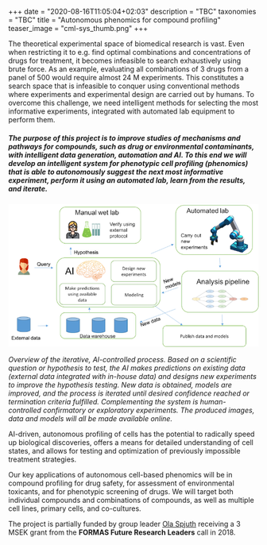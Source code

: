 +++
date = "2020-08-16T11:05:04+02:03"
description = "TBC"
taxonomies = "TBC"
title = "Autonomous phenomics for compound profiling"
teaser_image = "cml-sys_thumb.png"
+++

The theoretical experimental space of biomedical research is vast. Even when restricting it to e.g. find optimal combinations and concentrations of drugs for treatment, it becomes infeasible to search exhaustively using brute force. As an example, evaluating all combinations of 3 drugs from a panel of 500 would require almost 24 M experiments. This constitutes a search space that is infeasible to conquer using conventional methods where experiments and experimental design are carried out by humans. To overcome this challenge, we need intelligent methods for selecting the most informative experiments, integrated with automated lab equipment to perform them.

##### The purpose of this project is to improve studies of mechanisms and pathways for compounds, such as drug or environmental contaminants, with intelligent data generation, automation and AI. To this end we will develop an intelligent system for phenotypic cell profiling (phenomics) that is able to autonomously suggest the next most informative experiment, perform it using an automated lab, learn from the results, and iterate.



![](/img/grants/formas-workflow.png)

*Overview of the iterative, AI-controlled process. Based on a scientific question or hypothesis to test, the AI makes predictions on existing data (external data integrated with in-house data) and designs new experiments to improve the hypothesis testing. New data is obtained, models are improved, and the process is iterated until desired confidence reached or termination criteria fulfilled. Complementing the system is human-controlled confirmatory or exploratory experiments. The produced images, data and models will all be made available online.*

AI-driven, autonomous profiling of cells has the potential to radically speed up biological discoveries, offers a means for detailed understanding of cell states, and allows for testing and optimization of previously impossible treatment strategies.

Our key applications of autonomous cell-based phenomics will be in compound profiling for drug safety, for assessment of environmental toxicants, and for phenotypic screening of drugs. We will target both individual compounds and combinations of compounds, as well as multiple cell lines, primary cells, and co-cultures.




The project is partially funded by group leader [Ola Spjuth](/people/olas) receiving a 3 MSEK grant from the **FORMAS Future Research Leaders** call in 2018.


